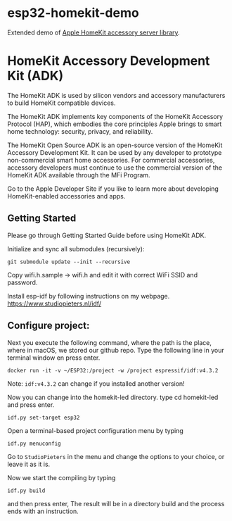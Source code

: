 # esp32-homekit-demo
Extended demo of [Apple HomeKit accessory server library](https://github.com/maximkulkin/esp-homekit).

# HomeKit Accessory Development Kit (ADK)

The HomeKit ADK is used by silicon vendors and accessory manufacturers to build HomeKit compatible devices.

The HomeKit ADK implements key components of the HomeKit Accessory Protocol (HAP), which embodies the core principles Apple brings to smart home technology: security, privacy, and reliability.

The HomeKit Open Source ADK is an open-source version of the HomeKit Accessory Development Kit. It can be used by any developer to prototype non-commercial smart home accessories. For commercial accessories, accessory developers must continue to use the commercial version of the HomeKit ADK available through the MFi Program.

Go to the Apple Developer Site if you like to learn more about developing HomeKit-enabled accessories and apps.

## Getting Started

Please go through Getting Started Guide before using HomeKit ADK.

Initialize and sync all submodules (recursively):
```shell
git submodule update --init --recursive
```
Copy wifi.h.sample -> wifi.h and edit it with correct WiFi SSID and password.

Install esp-idf by following instructions on my webpage. https://www.studiopieters.nl/idf/

## Configure project:
Next you execute the following command, where the path is the place, where in macOS, we stored our github repo. Type the following line in your terminal window en press enter.

```shell
docker run -it -v ~/ESP32:/project -w /project espressif/idf:v4.3.2
```
Note: `idf:v4.3.2` can change if you installed another version!

Now you can change into the homekit-led directory. type cd homekit-led and press enter.
```shell
idf.py set-target esp32
```

Open a terminal-based project configuration menu by typing 
```shell
idf.py menuconfig
```
Go to ``StudioPieters`` in the menu and change the options to your choice, or leave it as it is.

Now we start the compiling by typing 
```shell
idf.py build
```
and then press enter, The result will be in a directory build and the process ends with an instruction.
